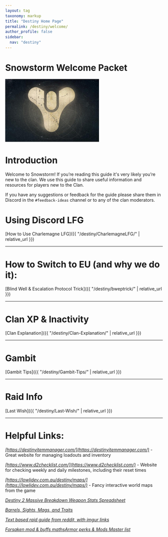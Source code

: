 ```yaml
---
layout: tag
taxonomy: markup
title: "Destiny Home Page"
permalink: /destiny/welcome/
author_profile: false
sidebar:
  nav: "destiny"
---
```


# Snowstorm Welcome Packet

<!---
![](Tricorn.jpg)
--->
<img src="https://github.com/snowstormclan/Welcome-Packet/blob/master/Tricorn.jpg" width="300"/>

# Introduction

Welcome to Snowstorm! If you’re reading this guide it's very likely you’re new to the clan. We use this guide to share useful information and resources for players new to the Clan.

If you have any suggestions or feedback for the guide please share them in Discord in the `#feedback-ideas` channel or to any of the clan moderators.

# Using Discord LFG

[How to Use Charlemagne LFG]({{ "/destiny/CharlemagneLFG/" | relative_url }})

---

# How to Switch to EU (and why we do it):

[Blind Well & Escalation Protocol Trick]({{ "/destiny/bweptrick/" | relative_url }})

---

# Clan XP & Inactivity

[Clan Explanation]({{ "/destiny/Clan-Explanation/" | relative_url }})

---

# Gambit

[Gambit Tips]({{ "/destiny/Gambit-Tips/" | relative_url }})

---

# Raid Info

[Last Wish]({{ "/destiny/Last-Wish/" | relative_url }})

---

# Helpful Links:

*[https://destinyitemmanager.com/](https://destinyitemmanager.com/)* - Great website for managing loadouts and inventory

*[https://www.d2checklist.com/](https://www.d2checklist.com/)* - Website for checking weekly and daily milestones, including their reset times

*[https://lowlidev.com.au/destiny/maps/](https://lowlidev.com.au/destiny/maps/)* - Fancy interactive world maps from the game

*[Destiny 2 Massive Breakdown Weapon Stats Spreadsheet](https://docs.google.com/spreadsheets/d/1_6zsM7kzvg0aUT8YtM_-Wg_5K1gKDOlrwfVzutEjq-s/htmlview?sle=true#gid=388764678)*

*[Barrels, Sights, Mags, and Traits](https://docs.google.com/spreadsheets/d/1SX93Tq_Oi_Q6n-_gI79QUWkUAYANkbJEcBk0mhx8khE/edit#gid=1530714353)*

*[Text based raid guide from reddit, with imgur links](https://www.reddit.com/r/DestinyTheGame/comments/9h7esr/last_wish_raid_encounter_guide_strategy/?st=JMARC7SI&sh=b802d8ff)*

*[Forsaken mod & buffs maths](https://www.reddit.com/r/DestinyTheGame/comments/9evvuc/the_collaborative_forsaken_math_list/)[Armor perks & Mods Master list](https://www.reddit.com/r/DestinyTheGame/comments/9cptcp/spoiler_guide_for_armor_perks_and_mods/)*
